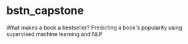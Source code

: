# bstn_capstone
What makes a book a bestseller? Predicting a book's popularity using supervised machine learning and NLP
